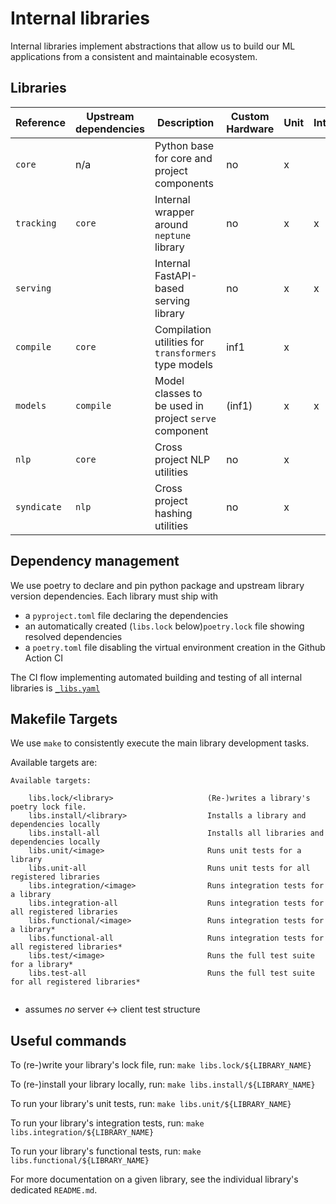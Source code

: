 # Internal libraries

Internal libraries implement abstractions that allow us to build our ML applications from a
consistent and maintainable ecosystem.

## Libraries

| Reference        | Upstream dependencies     | Description                                           | Custom Hardware | Unit | Integration | Functional |
| ---------------- | --------------------------| ----------------------------------------------------- | --------------- | ---- | ----------- | ---------- |
| `core`           | n/a                       | Python base for core and project components           | no              |   x  |             |            |
| `tracking`       | `core`                    | Internal wrapper around `neptune` library             | no              |   x  |      x      |            |
| `serving`        |                           | Internal FastAPI-based serving library                | no              |   x  |      x      |      x     |
| `compile`        | `core`                    | Compilation utilities for `transformers` type models  | inf1            |   x  |             |      x     |
| `models`         | `compile`                 | Model classes to be used in project `serve` component | (inf1)          |   x  |      x      |      x     |
| `nlp`            | `core`                    | Cross project NLP utilities                           | no              |   x  |             |            |
| `syndicate`      | `nlp      `               | Cross project hashing utilities                       | no              |   x  |             |            |

## Dependency management

We use poetry to declare and pin python package and upstream library version dependencies. Each
library must ship with
- a `pyproject.toml` file declaring the dependencies
- an automatically created (`libs.lock` below)`poetry.lock` file showing resolved dependencies
- a `poetry.toml` file disabling the virtual environment creation in the Github Action CI

The CI flow implementing automated building and testing of all internal libraries is [`_libs.yaml`](../.github/workflows/_libs.yaml)

## Makefile Targets

We use `make` to consistently execute the main library development tasks.

Available targets are:

```text
Available targets:

    libs.lock/<library>                     (Re-)writes a library's poetry lock file.
    libs.install/<library>                  Installs a library and dependencies locally
    libs.install-all                        Installs all libraries and dependencies locally
    libs.unit/<image>                       Runs unit tests for a library
    libs.unit-all                           Runs unit tests for all registered libraries
    libs.integration/<image>                Runs integration tests for a library
    libs.integration-all                    Runs integration tests for all registered libraries
    libs.functional/<image>                 Runs integration tests for a library*
    libs.functional-all                     Runs integration tests for all registered libraries*
    libs.test/<image>                       Runs the full test suite for a library*
    libs.test-all                           Runs the full test suite for all registered libraries*


```

* assumes *no* server <-> client test structure

## Useful commands

To (re-)write your library's lock file, run: `make libs.lock/${LIBRARY_NAME}`

To (re-)install your library locally, run: `make libs.install/${LIBRARY_NAME}`

To run your library's unit tests, run: `make libs.unit/${LIBRARY_NAME}`

To run your library's integration tests, run: `make libs.integration/${LIBRARY_NAME}`

To run your library's functional tests, run: `make libs.functional/${LIBRARY_NAME}`

For more documentation on a given library, see the individual library's dedicated `README.md`.
